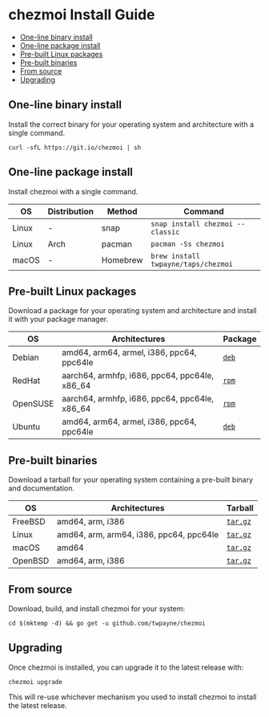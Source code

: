 # chezmoi Install Guide

* [One-line binary install](#one-line-binary-install)
* [One-line package install](#one-line-package-install)
* [Pre-built Linux packages](#pre-built-linux-packages)
* [Pre-built binaries](#pre-built-binaries)
* [From source](#from-source)
* [Upgrading](#upgrading)

## One-line binary install

Install the correct binary for your operating system and architecture with a
single command.

    curl -sfL https://git.io/chezmoi | sh

## One-line package install

Install chezmoi with a single command.

| OS    | Distribution | Method   | Command                             |
| ----- | ------------ | ---------| ----------------------------------- |
| Linux | -            | snap     | `snap install chezmoi --classic`    |
| Linux | Arch         | pacman   | `pacman -Ss chezmoi`                |
| macOS | -            | Homebrew | `brew install twpayne/taps/chezmoi` |

## Pre-built Linux packages

Download a package for your operating system and architecture and install it
with your package manager.

| OS         | Architectures                                 | Package                                                                   |
| ---------- | --------------------------------------------- | ------------------------------------------------------------------------- |
| Debian     | amd64, arm64, armel, i386, ppc64, ppc64le     | [`deb`](https://github.com/twpayne/chezmoi/releases/latest)               |
| RedHat     | aarch64, armhfp, i686, ppc64, ppc64le, x86_64 | [`rpm`](https://github.com/twpayne/chezmoi/releases/latest)               |
| OpenSUSE   | aarch64, armhfp, i686, ppc64, ppc64le, x86_64 | [`rpm`](https://github.com/twpayne/chezmoi/releases/latest)               |
| Ubuntu     | amd64, arm64, armel, i386, ppc64, ppc64le     | [`deb`](https://github.com/twpayne/chezmoi/releases/latest)               |

## Pre-built binaries

Download a tarball for your operating system containing a pre-built binary and
documentation.

| OS         | Architectures                                 | Tarball                                                        |
| ---------- | --------------------------------------------- | -------------------------------------------------------------- |
| FreeBSD    | amd64, arm, i386                              | [`tar.gz`](https://github.com/twpayne/chezmoi/releases/latest) |
| Linux      | amd64, arm, arm64, i386, ppc64, ppc64le       | [`tar.gz`](https://github.com/twpayne/chezmoi/releases/latest) |
| macOS      | amd64                                         | [`tar.gz`](https://github.com/twpayne/chezmoi/releases/latest) |
| OpenBSD    | amd64, arm, i386                              | [`tar.gz`](https://github.com/twpayne/chezmoi/releases/latest) |

## From source

Download, build, and install chezmoi for your system:

    cd $(mktemp -d) && go get -u github.com/twpayne/chezmoi

## Upgrading

Once chezmoi is installed, you can upgrade it to the latest release with:

    chezmoi upgrade

This will re-use whichever mechanism you used to install chezmoi to install the
latest release.
